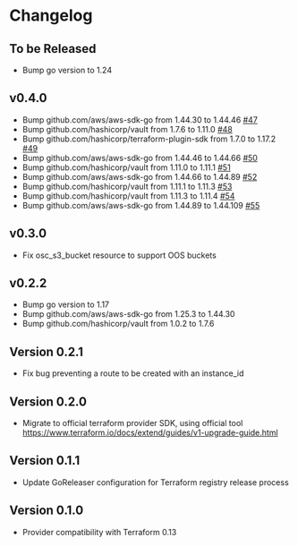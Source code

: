 # Changelog

## To be Released

* Bump go version to 1.24

## v0.4.0

* Bump github.com/aws/aws-sdk-go from 1.44.30 to 1.44.46 [#47](https://github.com/Scalingo/terraform-provider-osc/pull/47)
* Bump github.com/hashicorp/vault from 1.7.6 to 1.11.0 [#48](https://github.com/Scalingo/terraform-provider-osc/pull/48)
* Bump github.com/hashicorp/terraform-plugin-sdk from 1.7.0 to 1.17.2 [#49](https://github.com/Scalingo/terraform-provider-osc/pull/49)
* Bump github.com/aws/aws-sdk-go from 1.44.46 to 1.44.66 [#50](https://github.com/Scalingo/terraform-provider-osc/pull/50)
* Bump github.com/hashicorp/vault from 1.11.0 to 1.11.1 [#51](https://github.com/Scalingo/terraform-provider-osc/pull/51)
* Bump github.com/aws/aws-sdk-go from 1.44.66 to 1.44.89 [#52](https://github.com/Scalingo/terraform-provider-osc/pull/52)
* Bump github.com/hashicorp/vault from 1.11.1 to 1.11.3 [#53](https://github.com/Scalingo/terraform-provider-osc/pull/53)
* Bump github.com/hashicorp/vault from 1.11.3 to 1.11.4 [#54](https://github.com/Scalingo/terraform-provider-osc/pull/54)
* Bump github.com/aws/aws-sdk-go from 1.44.89 to 1.44.109 [#55](https://github.com/Scalingo/terraform-provider-osc/pull/55)

## v0.3.0

* Fix osc_s3_bucket resource to support OOS buckets

## v0.2.2

* Bump go version to 1.17
* Bump github.com/aws/aws-sdk-go from 1.25.3 to 1.44.30
* Bump github.com/hashicorp/vault from 1.0.2 to 1.7.6

## Version 0.2.1

* Fix bug preventing a route to be created with an instance_id

## Version 0.2.0

* Migrate to official terraform provider SDK, using official tool
  https://www.terraform.io/docs/extend/guides/v1-upgrade-guide.html

## Version 0.1.1

* Update GoReleaser configuration for Terraform registry release process

## Version 0.1.0

* Provider compatibility with Terraform 0.13
